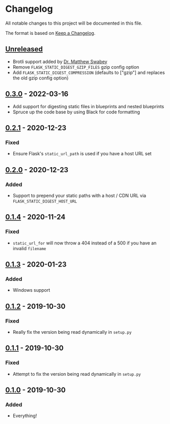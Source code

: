 # Changelog

All notable changes to this project will be documented in this file.

The format is based on [Keep a
Changelog](https://keepachangelog.com/en/1.0.0/).

## [Unreleased]

- Brotli support added by [Dr. Matthew Swabey](https://github.com/mattaw)
- Remove `FLASK_STATIC_DIGEST_GZIP_FILES` gzip config option
- Add `FLASK_STATIC_DIGEST_COMPRESSION` (defaults to ["gzip"] and replaces the old gzip config option)

## [0.3.0] - 2022-03-16

- Add support for digesting static files in blueprints and nested blueprints
- Spruce up the code base by using Black for code formatting

## [0.2.1] - 2020-12-23

### Fixed

- Ensure Flask's `static_url_path` is used if you have a host URL set

## [0.2.0] - 2020-12-23

### Added

- Support to prepend your static paths with a host / CDN URL via `FLASK_STATIC_DIGEST_HOST_URL`

## [0.1.4] - 2020-11-24

### Fixed

- `static_url_for` will now throw a 404 instead of a 500 if you have an invalid `filename`

## [0.1.3] - 2020-01-23

### Added

- Windows support

## [0.1.2] - 2019-10-30

### Fixed

- Really fix the version being read dynamically in `setup.py`

## [0.1.1] - 2019-10-30

### Fixed

- Attempt to fix the version being read dynamically in `setup.py`

## [0.1.0] - 2019-10-30

### Added

- Everything!

[Unreleased]: https://github.com/nickjj/flask-static-digest/compare/v0.3.0...HEAD
[0.3.0]: https://github.com/nickjj/flask-static-digest/compare/v0.2.1...v0.3.0
[0.2.1]: https://github.com/nickjj/flask-static-digest/compare/v0.2.0...v0.2.1
[0.2.0]: https://github.com/nickjj/flask-static-digest/compare/v0.1.4...v0.2.0
[0.1.4]: https://github.com/nickjj/flask-static-digest/compare/v0.1.3...v0.1.4
[0.1.3]: https://github.com/nickjj/flask-static-digest/compare/v0.1.2...v0.1.3
[0.1.2]: https://github.com/nickjj/flask-static-digest/compare/v0.1.1...v0.1.2
[0.1.1]: https://github.com/nickjj/flask-static-digest/compare/v0.1.0...v0.1.1
[0.1.0]: https://github.com/nickjj/flask-static-digest/releases/tag/v0.1.0
